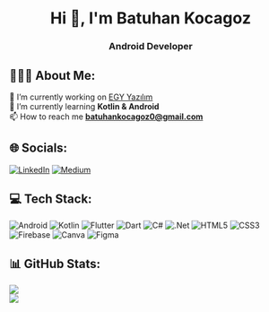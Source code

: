 <h1 align="center">Hi 👋, I'm Batuhan Kocagoz</h1>
<h3 align="center">Android Developer</h3>

## 👨🏻‍💻 About Me:

🔭 I’m currently working on [EGY Yazılım](https://www.egyyazilim.com/)<br>
🌱 I’m currently learning **Kotlin & Android** <br>
📫 How to reach me **batuhankocagoz0@gmail.com** <br>

## 🌐 Socials:
[![LinkedIn](https://img.shields.io/badge/LinkedIn-%230077B5.svg?logo=linkedin&logoColor=white)](https://linkedin.com/in/batuhankocagoz) 
[![Medium](https://img.shields.io/badge/Medium-12100E?logo=medium&logoColor=white)](https://medium.com/@@batuhankocagoz) 

##  💻 Tech Stack:
![Android](https://img.shields.io/badge/android-%2344A833.svg?style=for-the-badge&logo=android&logoColor=white) 
![Kotlin](https://img.shields.io/badge/kotlin-%237F52FF.svg?style=for-the-badge&logo=kotlin&logoColor=white) 
![Flutter](https://img.shields.io/badge/flutter-%23039BE5.svg?style=for-the-badge&logo=flutter&logoColor=white) 
![Dart](https://img.shields.io/badge/dart-%2300C4CC.svg?style=for-the-badge&logo=dart&logoColor=white) 
![C#](https://img.shields.io/badge/c%23-%23239120.svg?style=for-the-badge&logo=csharp&logoColor=white) 
![.Net](https://img.shields.io/badge/.NET-5C2D91?style=for-the-badge&logo=.net&logoColor=white) 
![HTML5](https://img.shields.io/badge/html5-%23E34F26.svg?style=for-the-badge&logo=html5&logoColor=white) 
![CSS3](https://img.shields.io/badge/css3-%231572B6.svg?style=for-the-badge&logo=css3&logoColor=white) 
![Firebase](https://img.shields.io/badge/firebase-%23EE4C2C.svg?style=for-the-badge&logo=firebase) 
![Canva](https://img.shields.io/badge/Canva-%23150458.svg?style=for-the-badge&logo=Canva&logoColor=white) 
![Figma](https://img.shields.io/badge/figma-%23F24E1E.svg?style=for-the-badge&logo=figma&logoColor=white) 

## 📊 GitHub Stats:
![](https://github-readme-stats.vercel.app/api?username=batuhankocagoz&theme=algolia&show_icons=true)<br/>
![](https://github-readme-streak-stats.herokuapp.com/?user=batuhankocagoz&theme=algolia&show_icons=true)<br/>




